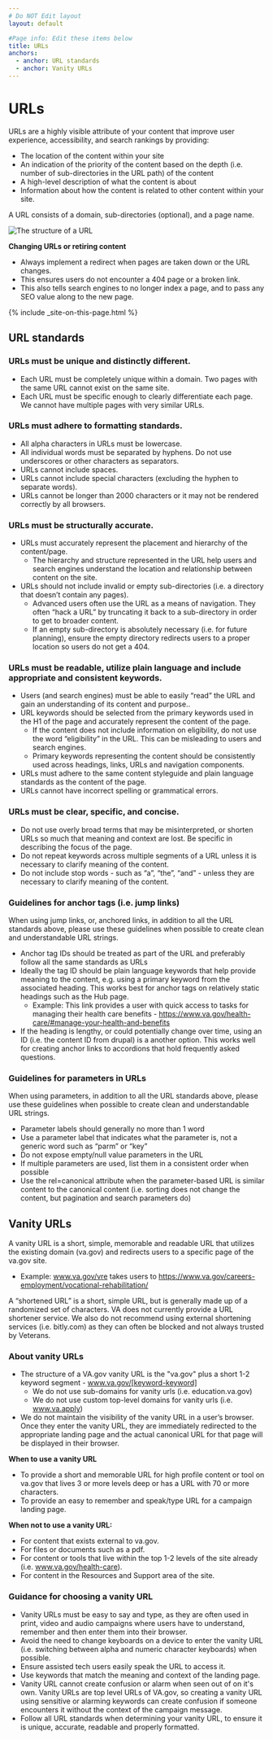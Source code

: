 ```yaml
---
# Do NOT Edit layout
layout: default

#Page info: Edit these items below
title: URLs
anchors:
  - anchor: URL standards 
  - anchor: Vanity URLs
---
```


# URLs

URLs are a highly visible attribute of your content that improve user experience, accessibility, and search rankings by providing:
- The location of the content within your site 
- An indication of the priority of the content based on the depth (i.e. number of sub-directories in the URL path) of the content
- A high-level description of what the content is about
- Information about how the content is related to other content within your site.


A URL consists of a domain, sub-directories (optional), and a page name.

![The structure of a URL]({{site.baseurl}}/images/url-segments.jpg)
 
**Changing URLs or retiring content**
- Always implement a redirect when pages are taken down or the URL changes.
- This ensures users do not encounter a 404 page or a broken link. 
- This also tells search engines to no longer index a page, and to pass any SEO value along to the new page. 

{% include _site-on-this-page.html %}

## URL standards 

### URLs must be unique and distinctly different.
- Each URL must be completely unique within a domain.  Two pages with the same URL cannot exist on the same site. 
- Each URL must be specific enough to clearly differentiate each page. We cannot have multiple pages with very similar URLs. 


### URLs must adhere to formatting standards.
- All alpha characters in URLs must be lowercase. 
- All individual words must be separated by hyphens.  Do not use underscores or other characters as separators. 
- URLs cannot include spaces.
- URLs cannot include special characters (excluding the hyphen to separate words).
- URLs cannot be longer than 2000 characters or it may not be rendered correctly by all browsers. 


### URLs must be structurally accurate.
- URLs must accurately represent the placement and hierarchy of the content/page. 
  - The hierarchy and structure represented in the URL help users and search engines understand the location and relationship between content on the site. 
- URLs should not include invalid or empty sub-directories (i.e. a directory that doesn’t contain any pages). 
  - Advanced users often use the URL as a means of navigation.  They often “hack a URL” by truncating it back to a sub-directory in order to get to broader content. 
  - If an empty sub-directory is absolutely necessary (i.e. for future planning), ensure the empty directory redirects users to a proper location so users do not get a 404.


### URLs must be readable, utilize plain language and include appropriate and consistent keywords.
- Users (and search engines) must be able to easily “read” the URL and gain an understanding of its content and purpose..
- URL keywords should be selected from the primary keywords used in the H1 of the page and accurately represent the content of the page. 
  - If the content does not include information on eligibility, do not use the word “eligibility” in the URL.  This can be misleading to users and search engines. 
  - Primary keywords representing the content should be consistently used across headings, links, URLs and navigation components. 
- URLs must adhere to the same content styleguide and plain language standards as the content of the page.
- URLs cannot have incorrect spelling or grammatical errors.  


### URLs must be clear, specific, and concise.
- Do not use overly broad terms that may be misinterpreted, or shorten URLs so much that meaning and context are lost.  Be specific in describing the focus of the page.
- Do not repeat keywords across multiple segments of a URL unless it is necessary to clarify meaning of the content. 
- Do not include stop words - such as “a”, “the”, “and” - unless they are necessary to clarify meaning of the content.  


### Guidelines for anchor tags (i.e. jump links) 
When using jump links, or, anchored links, in addition to all the URL standards above, please use these guidelines when possible to create clean and understandable URL strings.

- Anchor tag IDs should be treated as part of the URL and preferably follow all the same standards as URLs
- Ideally the tag ID should be plain language keywords that help provide meaning to the content, e.g. using a primary keyword from the associated heading. This works best for anchor tags on relatively static headings such as the Hub page. 
  - Example:  This link provides a user with quick access to tasks for managing their health care benefits - https://www.va.gov/health-care/#manage-your-health-and-benefits
- If the heading is lengthy, or could potentially change over time, using an ID (i.e. the content ID from drupal) is a another option.  This works well for creating anchor links to accordions that hold frequently asked questions.


### Guidelines for parameters in URLs 
When using parameters, in addition to all the URL standards above, please use these guidelines when possible to create clean and understandable URL strings. 

- Parameter labels should generally no more than 1 word
- Use a parameter label that indicates what the parameter is, not a generic word such as “parm” or “key”
- Do not expose empty/null value parameters in the URL
- If multiple parameters are used, list them in a consistent order when possible
- Use the rel=canonical attribute when the parameter-based URL is similar content to the canonical content (i.e. sorting does not change the content, but pagination and search parameters do)



## Vanity URLs 

A vanity URL is a short, simple, memorable and readable URL that utilizes the existing domain (va.gov) and redirects users to a specific page of the va.gov site.  
- Example: www.va.gov/vre takes users to https://www.va.gov/careers-employment/vocational-rehabilitation/ 


A “shortened URL” is a short, simple URL, but is generally made up of a randomized set of characters. VA does not currently provide a URL shortener service. We also do not recommend using external shortening services (i.e. bitly.com) as they can often be blocked and not always trusted by Veterans. 


### About vanity URLs

- The structure of a VA.gov vanity URL is the "va.gov" plus a short 1-2 keyword segment -  www.va.gov/[keyword-keyword] 
  - We do not use sub-domains for vanity urls (i.e. education.va.gov) 
  - We do not use custom top-level domains for vanity urls (i.e. www.va.apply) 
- We do not maintain the visibility of the vanity URL in a user’s browser.  Once they enter the vanity URL, they are immediately redirected to the appropriate landing page and the actual canonical URL for that page will be displayed in their browser.  

**When to use a vanity URL**
- To provide a short and memorable URL for high profile content or tool on va.gov that lives 3 or more levels deep or has a URL with 70 or more characters. 
- To provide an easy to remember and speak/type URL for a campaign landing page.

**When not to use a vanity URL:**
- For content that exists external to va.gov.
- For files or documents such as a pdf.
- For content or tools that live within the top 1-2 levels of the site already (i.e. www.va.gov/health-care). 
- For content in the Resources and Support area of the site.

### Guidance for choosing a vanity URL

- Vanity URLs must be easy to say and type, as they are often used in print, video and audio campaigns where users have to understand, remember and then enter them into their browser.
- Avoid the need to change keyboards on a device to enter the vanity URL (i.e. switching between alpha and numeric character keyboards) when possible.
- Ensure assisted tech users easily speak the URL to access it. 
- Use keywords that match the meaning and context of the landing page. 
- Vanity URL cannot create confusion or alarm when seen out of on it's own. Vanity URLs are top level URLs of VA.gov, so creating a vanity URL using sensitive or alarming keywords can create confusion if someone encounters it without the context of the campaign message.   
- Follow all URL standards when determining your vanity URL, to ensure it is unique, accurate, readable and properly formatted. 


